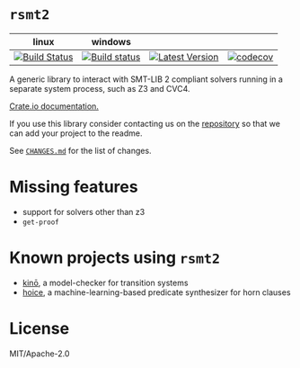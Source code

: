 # `rsmt2`

| linux | windows |     |     |
|:-----:|:-------:|:---:|:---:|
| [![Build Status](https://travis-ci.org/kino-mc/rsmt2.svg?branch=master)](https://travis-ci.org/kino-mc/rsmt2) | [![Build status](https://ci.appveyor.com/api/projects/status/db247pe2jp9uo9cs?svg=true)](https://ci.appveyor.com/project/AdrienChampion/rsmt2) | [![Latest Version](https://img.shields.io/crates/v/rsmt2.svg)](https://crates.io/crates/rsmt2) | [![codecov](https://codecov.io/gh/kino-mc/rsmt2/branch/master/graph/badge.svg)](https://codecov.io/gh/kino-mc/rsmt2) |

A generic library to interact with SMT-LIB 2 compliant solvers running in a separate system process, such as Z3 and CVC4.

[Crate.io documentation.][doc]


If you use this library consider contacting us on the [repository](https://github.com/kino-mc/rsmt2) so that we can add your project to the readme.

See [`CHANGES.md`](https://github.com/kino-mc/rsmt2/blob/master/README.md) for
the list of changes.


# Missing features

- support for solvers other than z3
- `get-proof`


# Known projects using `rsmt2`

- [kinō][kino], a model-checker for transition systems
- [hoice][hoice], a machine-learning-based predicate synthesizer for horn clauses

# License

MIT/Apache-2.0

[doc]: https://docs.rs/rsmt2 (Documentation)
[kino]: https://github.com/kino-mc/kino (kino on github)
[hoice]: https://github.com/hopv/hoice (hoice on github)